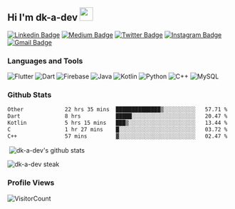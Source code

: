 ## Hi I'm dk-a-dev <img src="https://i.giphy.com/media/hvRJCLFzcasrR4ia7z/giphy.webp" width="30px">
[![Linkedin Badge](https://img.shields.io/badge/-devkeshwani-blue?style=flat&logo=Linkedin&logoColor=white&link=https://www.linkedin.com/in/dev-keshwani-38958a21a/)](https://www.linkedin.com/in/dev-keshwani-38958a21a/)
[![Medium Badge](https://img.shields.io/badge/-@dev-000000?style=flat&labelColor=000000&logo=Medium&link=https://medium.com/@dev.keshwani345)](https://medium.com/@dev.keshwani345)
[![Twitter Badge](https://img.shields.io/badge/-@dk_a_dev-1ca0f1?style=flat&labelColor=1ca0f1&logo=x&logoColor=black&link=https://twitter.com/dk_a_dev)](https://twitter.com/dk_a_dev)
[![Instagram Badge](https://img.shields.io/badge/-@dev_keshwani10-purple?style=flat&logo=instagram&logoColor=orange&link=https://instagram.com/dev_keshwani10/)](https://instagram.com/dev_keshwani10)
[![Gmail Badge](https://img.shields.io/badge/-dev.keshwani-c14438?style=flat&logo=Gmail&logoColor=white&link=mailto:dev.keshwani345@gmail.com)](mailto:dev.keshwani345@gmail.com)

### Languages and Tools
<!-- // Mrkdown format -->

![Flutter](https://img.shields.io/badge/-Flutter-02569B?style=flat-square&logo=flutter)
![Dart](https://img.shields.io/badge/-Dart-0175C2?style=flat-square&logo=dart)
![Firebase](https://img.shields.io/badge/-Firebase-black?style=flat-square&logo=firebase)
![Java](https://img.shields.io/badge/-Java-007396?style=flat-square&logo=java)
![Kotlin](https://img.shields.io/badge/-Kotlin-0095D5?style=flat-square&logo=kotlin)
![Python](https://img.shields.io/badge/-Python-black?style=flat-square&logo=Python)
![C++](https://img.shields.io/badge/-C++-00599C?style=flat-square&logo=c)
![MySQL](https://img.shields.io/badge/-MySQL-black?style=flat-square&logo=mysql)



### Github Stats
<!--START_SECTION:waka-->

```txt
Other             22 hrs 35 mins  ██████████████▒░░░░░░░░░░   57.71 %
Dart              8 hrs           █████░░░░░░░░░░░░░░░░░░░░   20.47 %
Kotlin            5 hrs 15 mins   ███▒░░░░░░░░░░░░░░░░░░░░░   13.44 %
C                 1 hr 27 mins    █░░░░░░░░░░░░░░░░░░░░░░░░   03.72 %
C++               57 mins         ▓░░░░░░░░░░░░░░░░░░░░░░░░   02.47 %
```

<!--END_SECTION:waka-->
<p>&nbsp;<img align="center" src="https://github-readme-stats.vercel.app/api?username=dk-a-dev&show_icons=true&locale=en&theme=dracula&borderRadius=25px&count_private=true" alt="dk-a-dev's github stats" /></p>
<p><img align="center" src="https://github-readme-streak-stats.herokuapp.com/?user=dk-a-dev&theme=dracula&borderRadius=25px" alt="dk-a-dev steak" /></p>

### Profile Views
![VisitorCount](https://profile-counter.glitch.me/{dk-a-dev}/count.svg)
